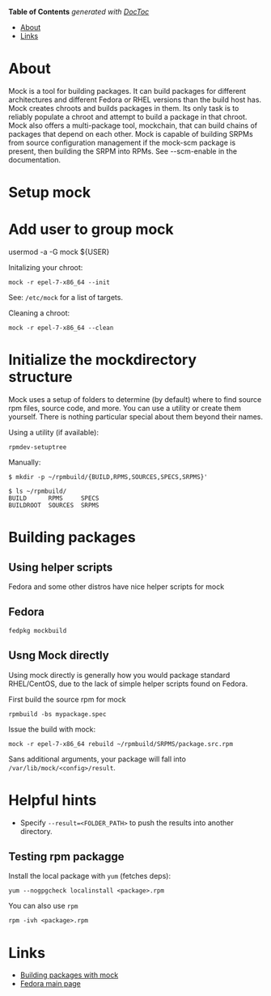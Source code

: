 <!-- START doctoc generated TOC please keep comment here to allow auto update -->
<!-- DON'T EDIT THIS SECTION, INSTEAD RE-RUN doctoc TO UPDATE -->
**Table of Contents**  *generated with [DocToc](https://github.com/thlorenz/doctoc)*

- [About](#about)
- [Links](#links)

<!-- END doctoc generated TOC please keep comment here to allow auto update -->

# About

Mock is a tool for building packages. It can build packages for different architectures and different Fedora or RHEL versions than the build host has. Mock creates chroots and builds packages in them. Its only task is to reliably populate a chroot and attempt to build a package in that chroot.
Mock also offers a multi-package tool, mockchain, that can build chains of packages that depend on each other.
Mock is capable of building SRPMs from source configuration management if the mock-scm package is present, then building the SRPM into RPMs. See --scm-enable in the documentation.

# Setup mock

# Add user to group mock
usermod -a -G mock ${USER}

Initalizing your chroot:
```
mock -r epel-7-x86_64 --init
```

See: `/etc/mock` for a list of targets.

Cleaning a chroot:
```
mock -r epel-7-x86_64 --clean
```

# Initialize the mockdirectory structure

Mock uses a setup of folders to determine (by default) where to find source rpm files, source code, and more. You can use a utility or create them yourself. There is nothing particular special about them beyond their names.

Using a utility (if available):

```
rpmdev-setuptree
```

Manually:
```
$ mkdir -p ~/rpmbuild/{BUILD,RPMS,SOURCES,SPECS,SRPMS}'

$ ls ~/rpmbuild/
BUILD      RPMS     SPECS
BUILDROOT  SOURCES  SRPMS
```

# Building packages

## Using helper scripts

Fedora and some other distros have nice helper scripts for mock

## Fedora

```
fedpkg mockbuild
```

## Usng Mock directly

Using mock directly is generally how you would package standard RHEL/CentOS, due to the lack of simple helper scripts found on Fedora.

First build the source rpm for mock
```
rpmbuild -bs mypackage.spec
```

Issue the build with mock:
```
mock -r epel-7-x86_64 rebuild ~/rpmbuild/SRPMS/package.src.rpm
```
Sans additional arguments, your package will fall into `/var/lib/mock/<config>/result`. 

# Helpful hints

* Specify `--result=<FOLDER_PATH>` to push the results into another directory.

## Testing rpm packagge

Install the local package with `yum` (fetches deps):

```
yum --nogpgcheck localinstall <package>.rpm
```

You can also use `rpm`

```
rpm -ivh <package>.rpm
```



# Links

* [Building packages with mock](http://blog.packagecloud.io/eng/2015/05/11/building-rpm-packages-with-mock/)
* [Fedora main page](https://fedoraproject.org/wiki/Mock?rd=Subprojects/Mock)

